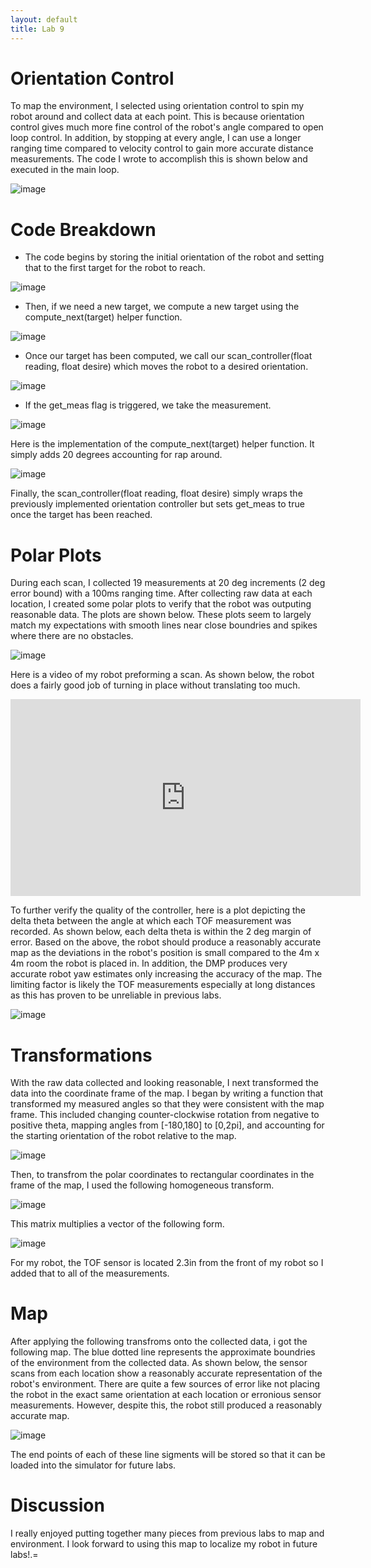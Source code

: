 ```yaml
---
layout: default
title: Lab 9
---
```


# Orientation Control
To map the environment, I selected using orientation control to spin my robot around and collect data at each point. This is because orientation control gives much more fine control of the robot's angle compared to open loop control. In addition, by stopping at every angle, I can use a longer ranging time compared to velocity control to gain more accurate distance measurements. The code I wrote to accomplish this is shown below and executed in the main loop.

![image](https://github.com/user-attachments/assets/86560c6c-b684-464c-93a0-bef680c42ffa)

# Code Breakdown

* The code begins by storing the initial orientation of the robot and setting that to the first target for the robot to reach.

![image](https://github.com/user-attachments/assets/a548f406-81e8-463a-9c39-25caf3288bf2)

* Then, if we need a new target, we compute a new target using the compute_next(target) helper function.

![image](https://github.com/user-attachments/assets/716e1a6a-8a18-4cd5-a77e-10fee7caf757)

* Once our target has been computed, we call our scan_controller(float reading, float desire) which moves the robot to a desired orientation.

![image](https://github.com/user-attachments/assets/e58a7c89-b608-4b66-adf5-75e5e9686b87)

* If the get_meas flag is triggered, we take the measurement.

![image](https://github.com/user-attachments/assets/9ca0a6aa-d0c7-4a69-8375-8e014b1b03b8)

Here is the implementation of the compute_next(target) helper function. It simply adds 20 degrees accounting for rap around. 

![image](https://github.com/user-attachments/assets/6a002e6c-ec99-443b-a8ac-d28bf3d8277a)

Finally, the scan_controller(float reading, float desire) simply wraps the previously implemented orientation controller but sets get_meas to true once the target has been reached.

# Polar Plots

During each scan, I collected 19 measurements at 20 deg increments (2 deg error bound) with a 100ms ranging time. After collecting raw data at each location, I created some polar plots to verify that the robot was outputing reasonable data. The plots are shown below. These plots seem to largely match my expectations with smooth lines near close boundries and spikes where there are no obstacles.

![image](https://github.com/user-attachments/assets/b0b7cbf3-a559-41ff-bb11-053b72035285)

Here is a video of my robot preforming a scan. As shown below, the robot does a fairly good job of turning in place without translating too much.

<iframe width="560" height="315" src="https://www.youtube.com/embed/mGzt2U54KEw" frameborder="0" allow="accelerometer; autoplay; encrypted-media; gyroscope; picture-in-picture" allowfullscreen></iframe>

To further verify the quality of the controller, here is a plot depicting the delta theta between the angle at which each TOF measurement was recorded. As shown below, each delta theta is within the 2 deg margin of error. Based on the above, the robot should produce a reasonably accurate map as the deviations in the robot's position is small compared to the 4m x 4m room the robot is placed in. In addition, the DMP produces very accurate robot yaw estimates only increasing the accuracy of the map. The limiting factor is likely the TOF measurements especially at long distances as this has proven to be unreliable in previous labs.

![image](https://github.com/user-attachments/assets/7f43080b-74d4-4298-830e-18642e9d7e5a)



# Transformations

With the raw data collected and looking reasonable, I next transformed the data into the coordinate frame of the map. I began by writing a function that transformed my measured angles so that they were consistent with the map frame. This included changing counter-clockwise rotation from negative to positive theta, mapping angles from [-180,180] to [0,2pi], and accounting for the starting orientation of the robot relative to the map. 

![image](https://github.com/user-attachments/assets/641ad044-aab2-48ab-9f3c-d751ab81f4a0)

Then, to transfrom the polar coordinates to rectangular coordinates in the frame of the map, I used the following homogeneous transform. 

![image](https://github.com/user-attachments/assets/95a197c5-b708-4d98-b74b-303f61b6bd33)

This matrix multiplies a vector of the following form.

![image](https://github.com/user-attachments/assets/58091ccc-2673-411a-96a6-df81cf2c33ae)

For my robot, the TOF sensor is located 2.3in from the front of my robot so I added that to all of the measurements.

# Map

After applying the following transfroms onto the collected data, i got the following map. The blue dotted line represents the approximate boundries of the environment from the collected data. As shown below, the sensor scans from each location show a reasonably accurate representation of the robot's environment. There are quite a few sources of error like not placing the robot in the exact same orientation at each location or erronious sensor measurements. However, despite this, the robot still produced a reasonably accurate map. 

![image](https://github.com/user-attachments/assets/6d863777-ca89-4b2d-9f85-9c99b8315184)

The end points of each of these line sigments will be stored so that it can be loaded into the simulator for future labs. 

# Discussion
I really enjoyed putting together many pieces from previous labs to map and environment. I look forward to using this map to localize my robot in future labs!.=


















